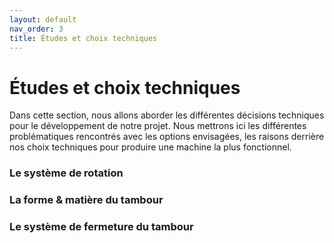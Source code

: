 ```yaml
---
layout: default
nav_order: 3
title: Études et choix techniques
---
```


# Études et choix techniques

Dans cette section, nous allons aborder les différentes décisions techniques pour le développement de notre projet. Nous mettrons ici les différentes problématiques rencontrés avec les options envisagées, les raisons derrière nos choix techniques pour produire une machine la plus fonctionnel.

### Le système de rotation

### La forme & matière du tambour

### Le système de fermeture du tambour

###
